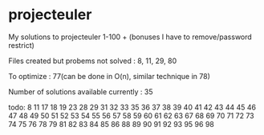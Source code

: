 # projecteuler

My solutions to projecteuler 1-100 + (bonuses I have to remove/password restrict)

Files created but probems not solved : 8, 11, 29, 80

To optimize : 77(can be done in O(n), similar technique in 78)

Number of solutions available currently : 35

todo:
8
11
17
18
19
23
28
29
31
32
33
35
36
37
38
39
40
41
42
43
44
45
46
47
48
49
50
51
52
53
54
55
56
57
58
59
60
61
62
63
67
68
69
70
71
72
73
74
75
76
78
79
81
82
83
84
85
86
88
89
90
91
92
93
95
96
98
